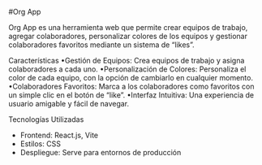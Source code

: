 #Org App

Org App es una herramienta web que permite crear equipos de trabajo, agregar colaboradores, personalizar colores de los equipos y gestionar colaboradores favoritos mediante un sistema de “likes”.

Características
•Gestión de Equipos: Crea equipos de trabajo y asigna colaboradores a cada uno.
•Personalización de Colores: Personaliza el color de cada equipo, con la opción de cambiarlo en cualquier momento.
•Colaboradores Favoritos: Marca a los colaboradores como favoritos con un simple clic en el botón de “like”.
•Interfaz Intuitiva: Una experiencia de usuario amigable y fácil de navegar.
 
Tecnologías Utilizadas
* Frontend: React.js, Vite
* Estilos: CSS
* Despliegue: Serve para entornos de producción
